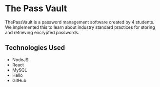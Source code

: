 
<h1>The Pass Vault</h1>
ThePassVault is a password management software created by 4 students. We implemented this to learn about industry standard practices for storing and retrieving encrypted passwords. <br />

<h2>Technologies Used</h2>

- NodeJS
- React
- MySQL
- Hello
- GitHub
